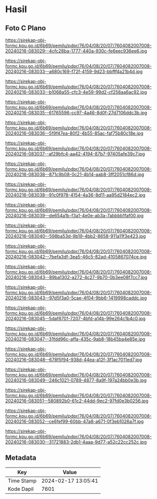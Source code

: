 # Hasil

## Foto C Plano

https://sirekap-obj-formc.kpu.go.id/6b69/pemilu/pdpr/76/04/08/20/07/7604082007008-20240216-083029--4cfc28ba-1777-440a-930c-fe6eec936ee6.jpg

https://sirekap-obj-formc.kpu.go.id/6b69/pemilu/pdpr/76/04/08/20/07/7604082007008-20240216-083033--a680c169-f72f-4159-9d23-bbfff4a21b4d.jpg

https://sirekap-obj-formc.kpu.go.id/6b69/pemilu/pdpr/76/04/08/20/07/7604082007008-20240216-083033--b1068a55-cfc3-4e59-99d2-cf258aa6ac92.jpg

https://sirekap-obj-formc.kpu.go.id/6b69/pemilu/pdpr/76/04/08/20/07/7604082007008-20240216-083035--61765596-cc97-4a46-8d0f-27d7106ddc3b.jpg

https://sirekap-obj-formc.kpu.go.id/6b69/pemilu/pdpr/76/04/08/20/07/7604082007008-20240216-083036--5f9f47ea-80f2-4b55-85ac-faf75b80c18e.jpg

https://sirekap-obj-formc.kpu.go.id/6b69/pemilu/pdpr/76/04/08/20/07/7604082007008-20240216-083037--af29bfc4-aa42-4194-87b7-97405afe39c7.jpg

https://sirekap-obj-formc.kpu.go.id/6b69/pemilu/pdpr/76/04/08/20/07/7604082007008-20240216-083038--871c9b08-0c21-4b14-aab8-3ff2051cf86d.jpg

https://sirekap-obj-formc.kpu.go.id/6b69/pemilu/pdpr/76/04/08/20/07/7604082007008-20240216-083038--91c0f978-4154-4a36-8d11-aa95d2184ec2.jpg

https://sirekap-obj-formc.kpu.go.id/6b69/pemilu/pdpr/76/04/08/20/07/7604082007008-20240216-083039--de654a1b-f3a1-4e0e-ab3a-7abbbb1faf00.jpg

https://sirekap-obj-formc.kpu.go.id/6b69/pemilu/pdpr/76/04/08/20/07/7604082007008-20240216-083040--598ba53d-9b19-4bb2-8658-911a11f3e423.jpg

https://sirekap-obj-formc.kpu.go.id/6b69/pemilu/pdpr/76/04/08/20/07/7604082007008-20240216-083042--7befa3df-3ea5-46c5-82ad-4105867074ce.jpg

https://sirekap-obj-formc.kpu.go.id/6b69/pemilu/pdpr/76/04/08/20/07/7604082007008-20240216-083043--89ba1302-a272-4c27-9b70-0b3ee08f7cc7.jpg

https://sirekap-obj-formc.kpu.go.id/6b69/pemilu/pdpr/76/04/08/20/07/7604082007008-20240216-083043--97d5f3a0-5cae-4f04-9bb6-1419998caddc.jpg

https://sirekap-obj-formc.kpu.go.id/6b69/pemilu/pdpr/76/04/08/20/07/7604082007008-20240216-083045--5daf8701-7207-4bfd-a14b-99e264c1b4c0.jpg

https://sirekap-obj-formc.kpu.go.id/6b69/pemilu/pdpr/76/04/08/20/07/7604082007008-20240216-083047--31fdd96c-affa-435c-9ab8-18b45ba4e85e.jpg

https://sirekap-obj-formc.kpu.go.id/6b69/pemilu/pdpr/76/04/08/20/07/7604082007008-20240216-083048--678f5f94-938d-44ea-a12f-3f1ac7011ed7.jpg

https://sirekap-obj-formc.kpu.go.id/6b69/pemilu/pdpr/76/04/08/20/07/7604082007008-20240216-083049--246c1021-0789-4877-8a9f-197a24bb0e3b.jpg

https://sirekap-obj-formc.kpu.go.id/6b69/pemilu/pdpr/76/04/08/20/07/7604082007008-20240216-083051--580892b0-61c2-44dd-9ec2-97fd0e3b0256.jpg

https://sirekap-obj-formc.kpu.go.id/6b69/pemilu/pdpr/76/04/08/20/07/7604082007008-20240216-083052--ce6fef99-60bb-47a8-a671-0f3eb1026a7f.jpg

https://sirekap-obj-formc.kpu.go.id/6b69/pemilu/pdpr/76/04/08/20/07/7604082007008-20240216-083030--31721883-2db1-4aaa-9d77-a52c22cc252c.jpg


## Metadata

| Key        | Value               |
| ---------- | ------------------- |
| Time Stamp | 2024-02-17 13:05:41 |
| Kode Dapil | 7601                |



